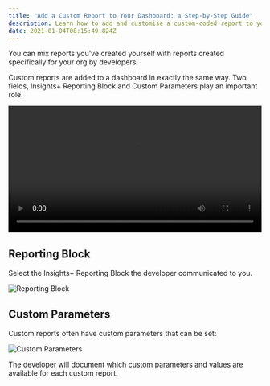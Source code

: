 ```yaml
---
title: "Add a Custom Report to Your Dashboard: a Step-by-Step Guide"
description: Learn how to add and customise a custom-coded report to your dashboard
date: 2021-01-04T08:15:49.824Z
---
```

You can mix reports you've created yourself with reports created specifically for your org by developers.

Custom reports are added to a dashboard in exactly the same way. Two fields, Insights+ Reporting Block and Custom Parameters play an important role.

<video width="100%" controls>
  <source src="/static/video/custom-block.mov" type="video/mp4">
</video>

## Reporting Block

Select the Insights+ Reporting Block the developer communicated to you.

![Reporting Block](/static/img/custom-block-reporting-block.png "Reporting Block")

## Custom Parameters

Custom reports often have custom parameters that can be set:

![Custom Parameters](/static/img/custom-block-custom-parameters.png "Custom Parameters")

The developer will document which custom parameters and values are available for each custom report.
